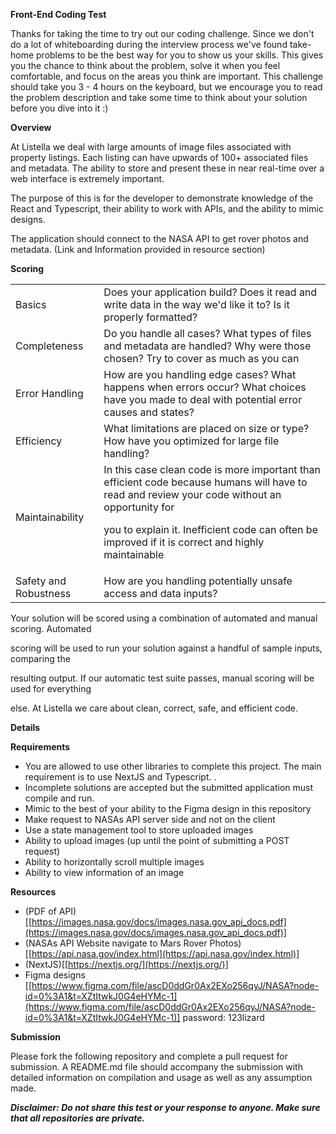 **Front-End Coding Test**

Thanks for taking the time to try out our coding challenge. Since we don't do a lot of whiteboarding during the interview process we've found take-home problems to be the best way for you to show us your skills. This gives you the chance to think about the problem, solve it when you feel comfortable, and focus on the areas you think are important. This challenge should take you 3 - 4 hours on the keyboard, but we encourage you to read the problem description and take some time to think about your solution before you dive into it :)

**Overview**

At Listella we deal with large amounts of image files associated with property listings. Each listing can have upwards of 100+ associated files and metadata. The ability to store and present these in near real-time over a web interface is extremely important. 

The purpose of this is for the developer to demonstrate knowledge of the React and Typescript, their ability to work with APIs, and the ability to mimic designs. 

The application should connect to the NASA API to get rover photos and metadata. (Link and Information provided in resource section) 

**Scoring**


<table>
  <tr>
   <td>Basics
   </td>
   <td>Does your application build? Does it read and write data in the way we'd like it to? Is it properly formatted?
   </td>
  </tr>
  <tr>
   <td>Completeness
   </td>
   <td>Do you handle all cases? What types of files and metadata are handled? Why were those chosen? Try to cover as much as you can
   </td>
  </tr>
  <tr>
   <td>Error Handling
   </td>
   <td>How are you handling edge cases? What happens when errors occur? What choices have you made to deal with potential error causes and states?
   </td>
  </tr>
  <tr>
   <td>Efficiency
   </td>
   <td>What limitations are placed on size or type? How have you optimized for large file handling?
   </td>
  </tr>
  <tr>
   <td>Maintainability
   </td>
   <td>In this case clean code is more important than efficient code because humans will have to read and review your code without an opportunity for
<p>
you to explain it. Inefficient code can often be improved if it is correct and highly maintainable
   </td>
  </tr>
  <tr>
   <td>Safety and Robustness
   </td>
   <td>How are you handling potentially unsafe access and data inputs? 
   </td>
  </tr>
</table>


Your solution will be scored using a combination of automated and manual scoring. Automated

scoring will be used to run your solution against a handful of sample inputs, comparing the

resulting output. If our automatic test suite passes, manual scoring will be used for everything

else. At Listella we care about clean, correct, safe, and efficient code.

**Details**

**Requirements**



* You are allowed to use other libraries to complete this project. The main requirement is to use NextJS and Typescript.  . 
* Incomplete solutions are accepted but the submitted application must compile and run.
* Mimic to the best of your ability to the Figma design in this repository
* Make request to NASAs API server side and not on the client
* Use a state management tool to store uploaded images
* Ability to upload images (up until the point of submitting a POST request) 
* Ability to horizontally scroll multiple images
* Ability to view information of an image

**Resources**



* (PDF of API)[[https://images.nasa.gov/docs/images.nasa.gov_api_docs.pdf](https://images.nasa.gov/docs/images.nasa.gov_api_docs.pdf)]
* (NASAs API Website navigate to Mars Rover Photos)[[https://api.nasa.gov/index.html](https://api.nasa.gov/index.html)] 
* (NextJS)[[https://nextjs.org/](https://nextjs.org/)]
* Figma designs [[https://www.figma.com/file/ascD0ddGr0Ax2EXo256qyJ/NASA?node-id=0%3A1&t=XZtItwkJ0G4eHYMc-1](https://www.figma.com/file/ascD0ddGr0Ax2EXo256qyJ/NASA?node-id=0%3A1&t=XZtItwkJ0G4eHYMc-1)] password: 123lizard

**Submission**

Please fork the following repository and complete a pull request for submission. A README.md file should accompany the submission with detailed information on compilation and usage as well as any assumption made.

**_Disclaimer: Do not share this test or your response to anyone. Make sure that all repositories are private._**
